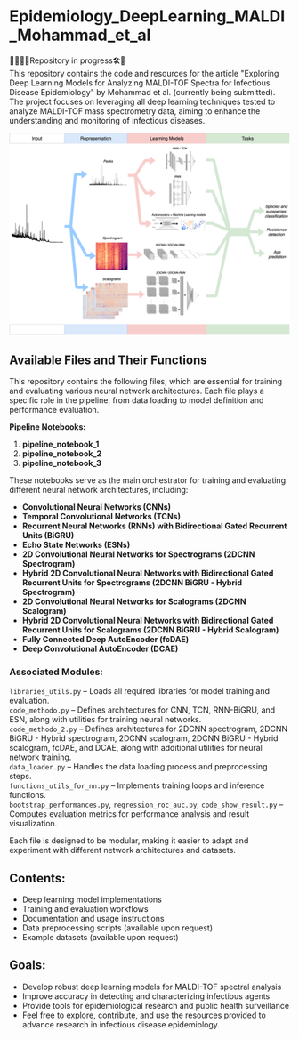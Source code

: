 # Epidemiology_DeepLearning_MALDI_Mohammad_et_al
🚧👷🏽‍♀️Repository in progress🛠️🚜  
This repository contains the code and resources for the article "Exploring Deep Learning Models for Analyzing MALDI-TOF Spectra for Infectious Disease Epidemiology" by Mohammad et al. (currently being submitted). The project focuses on leveraging all deep learning techniques tested to analyze MALDI-TOF mass spectrometry data, aiming to enhance the understanding and monitoring of infectious diseases.

![Alt text](images/graphical_abstract_article.png)

## Available Files and Their Functions

This repository contains the following files, which are essential for training and evaluating various neural network architectures. Each file plays a specific role in the pipeline, from data loading to model definition and performance evaluation.

**Pipeline Notebooks:**
1. **pipeline_notebook_1**
2. **pipeline_notebook_2**
3. **pipeline_notebook_3**

These notebooks serve as the main orchestrator for training and evaluating different neural network architectures, including:
- **Convolutional Neural Networks (CNNs)**
- **Temporal Convolutional Networks (TCNs)**
- **Recurrent Neural Networks (RNNs) with Bidirectional Gated Recurrent Units (BiGRU)**
- **Echo State Networks (ESNs)**
- **2D Convolutional Neural Networks for Spectrograms (2DCNN Spectrogram)**
- **Hybrid 2D Convolutional Neural Networks with Bidirectional Gated Recurrent Units for Spectrograms (2DCNN BiGRU - Hybrid Spectrogram)**
- **2D Convolutional Neural Networks for Scalograms (2DCNN Scalogram)**
- **Hybrid 2D Convolutional Neural Networks with Bidirectional Gated Recurrent Units for Scalograms (2DCNN BiGRU - Hybrid Scalogram)**
- **Fully Connected Deep AutoEncoder (fcDAE)**
- **Deep Convolutional AutoEncoder (DCAE)**

### Associated Modules:

`libraries_utils.py` – Loads all required libraries for model training and evaluation.  
`code_methodo.py` – Defines architectures for CNN, TCN, RNN-BiGRU, and ESN, along with utilities for training neural networks.  
`code_methodo_2.py` – Defines architectures for 2DCNN spectrogram, 2DCNN BiGRU - Hybrid spectrogram, 2DCNN scalogram, 2DCNN BiGRU - Hybrid scalogram, fcDAE, and DCAE, along with additional utilities for neural network training.  
`data_loader.py` – Handles the data loading process and preprocessing steps.  
`functions_utils_for_nn.py` – Implements training loops and inference functions.  
`bootstrap_performances.py`, `regression_roc_auc.py`, `code_show_result.py` – Computes evaluation metrics for performance analysis and result visualization.  

Each file is designed to be modular, making it easier to adapt and experiment with different network architectures and datasets.  

## Contents:

- Deep learning model implementations
- Training and evaluation workflows
- Documentation and usage instructions
- Data preprocessing scripts (available upon request)
- Example datasets (available upon request)

## Goals:

- Develop robust deep learning models for MALDI-TOF spectral analysis
- Improve accuracy in detecting and characterizing infectious agents
- Provide tools for epidemiological research and public health surveillance
- Feel free to explore, contribute, and use the resources provided to advance research in infectious disease epidemiology.

